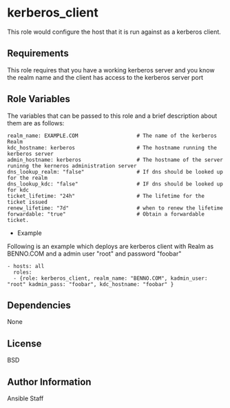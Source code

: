 kerberos_client
========

This role would configure the host that it is run against as a kerberos client.

Requirements
------------

This role requires that you have a working kerberos server and you know the realm name and the client has access to the 
kerberos server port
 
Role Variables
--------------

The variables that can be passed to this role and a brief description about them are as follows:

```
realm_name: EXAMPLE.COM                   # The name of the kerberos Realm
kdc_hostname: kerberos                    # The hostname running the kerberos server
admin_hostname: kerberos                  # The hostname of the server runinng the kerneros administration server
dns_lookup_realm: "false"                 # If dns should be looked up for the realm
dns_lookup_kdc: "false"                   # IF dns should be looked up for kdc
ticket_lifetime: "24h"                    # The lifetime for the ticket issued
renew_lifetime: "7d"                      # when to renew the lifetime
forwardable: "true"                       # Obtain a forwardable ticket.
```
- Example

Following is an example which deploys are kerberos client  with Realm as BENNO.COM and a admin user "root" and password "foobar"

```
- hosts: all
  roles:
  - {role: kerberos_client, realm_name: "BENNO.COM", kadmin_user: "root" kadmin_pass: "foobar", kdc_hostname: "foobar" }

```

Dependencies
------------

None

License
-------

BSD

Author Information
------------------

Ansible Staff

